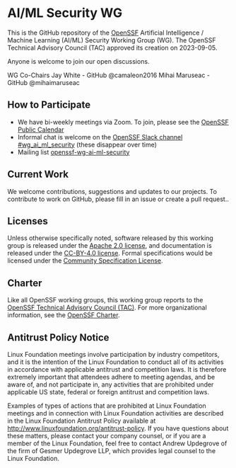 # AI/ML Security WG

This is the GitHub repository of the [OpenSSF](https://openssf.org) Artificial Intelligence / Machine Learning (AI/ML) Security Working Group (WG). The OpenSSF Technical Advisory Council (TAC) approved its creation on 2023-09-05.

Anyone is welcome to join our open discussions.

WG Co-Chairs
Jay White - GitHub @camaleon2016
Mihai Maruseac - GitHub @mihaimaruseac


<!-- ## Objective -->

<!-- ## Vision -->

<!-- ## Scope -->

## How to Participate

* We have bi-weekly meetings via Zoom. To join, please see the [OpenSSF Public Calendar](https://calendar.google.com/calendar/u/0/r?cid=czYzdm9lZmhwNWk5cGZsdGI1cTY3bmdwZXNAZ3JvdXAuY2FsZW5kYXIuZ29vZ2xlLmNvbQ)
* Informal chat is welcome on the [OpenSSF Slack channel #wg_ai_ml_security](https://openssf.slack.com/archives/C0587E513KR) (these disappear over time)
* Mailing list [openssf-wg-ai-ml-security](https://lists.openssf.org/g/openssf-wg-ai-ml-security)

## Current Work

We welcome contributions, suggestions and updates to our projects. To contribute to work on GitHub, please fill in an issue or create a pull request..

<!-- ## Related Activities -->

## Licenses

Unless otherwise specifically noted, software released by this working
group is released under the [Apache 2.0 license](LICENSES/Apache-2.0.txt),
and documentation is released under the
[CC-BY-4.0 license](LICENSES/CC-BY-4.0.txt).
Formal specifications would be licensed under the
[Community Specification License](https://github.com/CommunitySpecification/1.0).

## Charter

Like all OpenSSF working groups, this working group reports to the
[OpenSSF Technical Advisory Council (TAC)](https://github.com/ossf/tac).
For more organizational information, see the
[OpenSSF Charter](https://openssf.org/about/charter/).

## Antitrust Policy Notice

Linux Foundation meetings involve participation by industry competitors, and it is the intention of the Linux Foundation to conduct all of its activities in accordance with applicable antitrust and competition laws. It is therefore extremely important that attendees adhere to meeting agendas, and be aware of, and not participate in, any activities that are prohibited under applicable US state, federal or foreign antitrust and competition laws.

Examples of types of actions that are prohibited at Linux Foundation meetings and in connection with Linux Foundation activities are described in the Linux Foundation Antitrust Policy available at <http://www.linuxfoundation.org/antitrust-policy>. If you have questions about these matters, please contact your company counsel, or if you are a member of the Linux Foundation, feel free to contact Andrew Updegrove of the firm of Gesmer Updegrove LLP, which provides legal counsel to the Linux Foundation.
